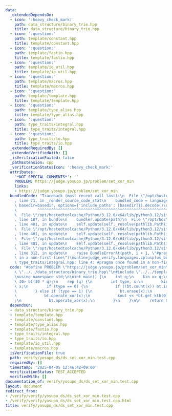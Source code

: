 ```yaml
---
data:
  _extendedDependsOn:
  - icon: ':heavy_check_mark:'
    path: data_structure/binary_trie.hpp
    title: data_structure/binary_trie.hpp
  - icon: ':question:'
    path: template/constant.hpp
    title: template/constant.hpp
  - icon: ':question:'
    path: template/fastio.hpp
    title: template/fastio.hpp
  - icon: ':question:'
    path: template/io_util.hpp
    title: template/io_util.hpp
  - icon: ':question:'
    path: template/macros.hpp
    title: template/macros.hpp
  - icon: ':question:'
    path: template/template.hpp
    title: template/template.hpp
  - icon: ':question:'
    path: template/type_alias.hpp
    title: template/type_alias.hpp
  - icon: ':question:'
    path: type_traits/integral.hpp
    title: type_traits/integral.hpp
  - icon: ':question:'
    path: type_traits/io.hpp
    title: type_traits/io.hpp
  _extendedRequiredBy: []
  _extendedVerifiedWith: []
  _isVerificationFailed: false
  _pathExtension: cpp
  _verificationStatusIcon: ':heavy_check_mark:'
  attributes:
    '*NOT_SPECIAL_COMMENTS*': ''
    PROBLEM: https://judge.yosupo.jp/problem/set_xor_min
    links:
    - https://judge.yosupo.jp/problem/set_xor_min
  bundledCode: "Traceback (most recent call last):\n  File \"/opt/hostedtoolcache/Python/3.12.0/x64/lib/python3.12/site-packages/onlinejudge_verify/documentation/build.py\"\
    , line 71, in _render_source_code_stat\n    bundled_code = language.bundle(stat.path,\
    \ basedir=basedir, options={'include_paths': [basedir]}).decode()\n          \
    \         ^^^^^^^^^^^^^^^^^^^^^^^^^^^^^^^^^^^^^^^^^^^^^^^^^^^^^^^^^^^^^^^^^^^^^^^^^^^^^^^^^\n\
    \  File \"/opt/hostedtoolcache/Python/3.12.0/x64/lib/python3.12/site-packages/onlinejudge_verify/languages/cplusplus.py\"\
    , line 187, in bundle\n    bundler.update(path)\n  File \"/opt/hostedtoolcache/Python/3.12.0/x64/lib/python3.12/site-packages/onlinejudge_verify/languages/cplusplus_bundle.py\"\
    , line 401, in update\n    self.update(self._resolve(pathlib.Path(included), included_from=path))\n\
    \  File \"/opt/hostedtoolcache/Python/3.12.0/x64/lib/python3.12/site-packages/onlinejudge_verify/languages/cplusplus_bundle.py\"\
    , line 401, in update\n    self.update(self._resolve(pathlib.Path(included), included_from=path))\n\
    \  File \"/opt/hostedtoolcache/Python/3.12.0/x64/lib/python3.12/site-packages/onlinejudge_verify/languages/cplusplus_bundle.py\"\
    , line 401, in update\n    self.update(self._resolve(pathlib.Path(included), included_from=path))\n\
    \  File \"/opt/hostedtoolcache/Python/3.12.0/x64/lib/python3.12/site-packages/onlinejudge_verify/languages/cplusplus_bundle.py\"\
    , line 312, in update\n    raise BundleErrorAt(path, i + 1, \"#pragma once found\
    \ in a non-first line\")\nonlinejudge_verify.languages.cplusplus_bundle.BundleErrorAt:\
    \ type_traits/integral.hpp: line 4: #pragma once found in a non-first line\n"
  code: "#define PROBLEM \"https://judge.yosupo.jp/problem/set_xor_min\" \n\n#include\
    \ \"../../data_structure/binary_trie.hpp\"\n#include \"../../template/template.hpp\"\
    \nusing namespace std;\n\nint main() {\n    int q;\n    kin >> q;\n    kk2::BinaryTrie<int,\
    \ 30> bt(30 * q);\n    rep (q) {\n        int type, x;\n        kin >> type >>\
    \ x;\n        if (type == 0) {\n            if (!bt.count(x)) bt.insert(x);\n\
    \        } else if (type == 1) {\n            bt.erase(x);\n        } else {\n\
    \            bt.operate_xor(x);\n            kout << *bt.get_kth(0) << \"\\n\"\
    ;\n            bt.operate_xor(x);\n        }\n    }\n\n    return 0;\n}\n"
  dependsOn:
  - data_structure/binary_trie.hpp
  - template/template.hpp
  - template/constant.hpp
  - template/type_alias.hpp
  - template/fastio.hpp
  - type_traits/integral.hpp
  - type_traits/io.hpp
  - template/io_util.hpp
  - template/macros.hpp
  isVerificationFile: true
  path: verify/yosupo_ds/ds_set_xor_min.test.cpp
  requiredBy: []
  timestamp: '2025-04-05 12:46:42+09:00'
  verificationStatus: TEST_ACCEPTED
  verifiedWith: []
documentation_of: verify/yosupo_ds/ds_set_xor_min.test.cpp
layout: document
redirect_from:
- /verify/verify/yosupo_ds/ds_set_xor_min.test.cpp
- /verify/verify/yosupo_ds/ds_set_xor_min.test.cpp.html
title: verify/yosupo_ds/ds_set_xor_min.test.cpp
---
```

